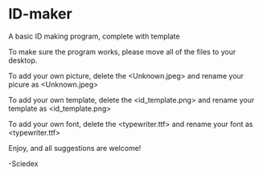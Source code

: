 # ID-maker
A basic ID making program, complete with template


To make sure the program works, please move all of the files to your desktop.

To add your own picture, delete the <Unknown.jpeg> and rename your picure as <Unknown.jpeg>

To add your own template, delete the <id_template.png> and rename your template as <id_template.png>

To add your own font, delete the <typewriter.ttf> and rename your font as <typewriter.ttf>


Enjoy, and all suggestions are welcome!

-Sciedex
